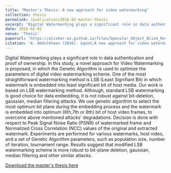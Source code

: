 ```yaml
---
title: "Master's Thesis: A new approach for video watermarking"
collection: thesis
permalink: /publication/2016-02-master-thesis
excerpt: 'Digital Watermarking plays a significant role in data authentication and proof of ownership. In this study, a novel approach for Video Watermarking is proposed, in which the Genetic Algorithm is used to optimize the parameters of digital video watermarking scheme. One of the most straightforward watermarking method is LSB (Least Signifiant Bit) in which watermark is embedded into least significant bit of host media. Our work is based on LSB watermarking method. Although, standard LSB watermarking is good choice for data embedding, it is not robust against bit-deletion, gaussian, median filtering attacks. We use genetic algorithm to select the most optimum bit plane during the embedding process and the watermark is embedded into optimum (6th,7th or 8th) bit of host video frames, to overcome above mentioned attacks' degradations. Decision is done with respect to Peak Signal Noise Ratio (PSNR) of watermarked frame and Normalized Cross Correlation (NCC) values of the original and extracted watermark. Experiments are performed for various watermarks, host video, and a set of Genetic Algorithm parameters, such as population size, number of iteration, tournament range. Results suggest that modified LSB watermarking scheme is more robust to bit-plane deletion, gaussian, median filtering and other similar attacks.'
date: 2016-02-02
venue: 'Thesis'
paperurl: 'https://alisher-ai.github.io/files/Specular_Object_Blind_Review.pdf'
citation: 'A. Abdulkhaev (2016). &quot;A new approach for video watermarking&quot; <i>Journal 1</i>. 1(2).'
---
```

Digital Watermarking plays a significant role in data authentication and proof of ownership. In this study, a novel approach for Video Watermarking is proposed, in which the Genetic Algorithm is used to optimize the parameters of digital video watermarking scheme. One of the most straightforward watermarking method is LSB (Least Signifiant Bit) in which watermark is embedded into least significant bit of host media. Our work is based on LSB watermarking method. Although, standard LSB watermarking is good choice for data embedding, it is not robust against bit-deletion, gaussian, median filtering attacks. We use genetic algorithm to select the most optimum bit plane during the embedding process and the watermark is embedded into optimum (6th,7th or 8th) bit of host video frames, to overcome above mentioned attacks' degradations. Decision is done with respect to Peak Signal Noise Ratio (PSNR) of watermarked frame and Normalized Cross Correlation (NCC) values of the original and extracted watermark. Experiments are performed for various watermarks, host video, and a set of Genetic Algorithm parameters, such as population size, number of iteration, tournament range. Results suggest that modified LSB watermarking scheme is more robust to bit-plane deletion, gaussian, median filtering and other similar attacks.

[Download the master's thesis here](https://alisher-ai.github.io/files/Specular_Object_Blind_Review.pdf)
